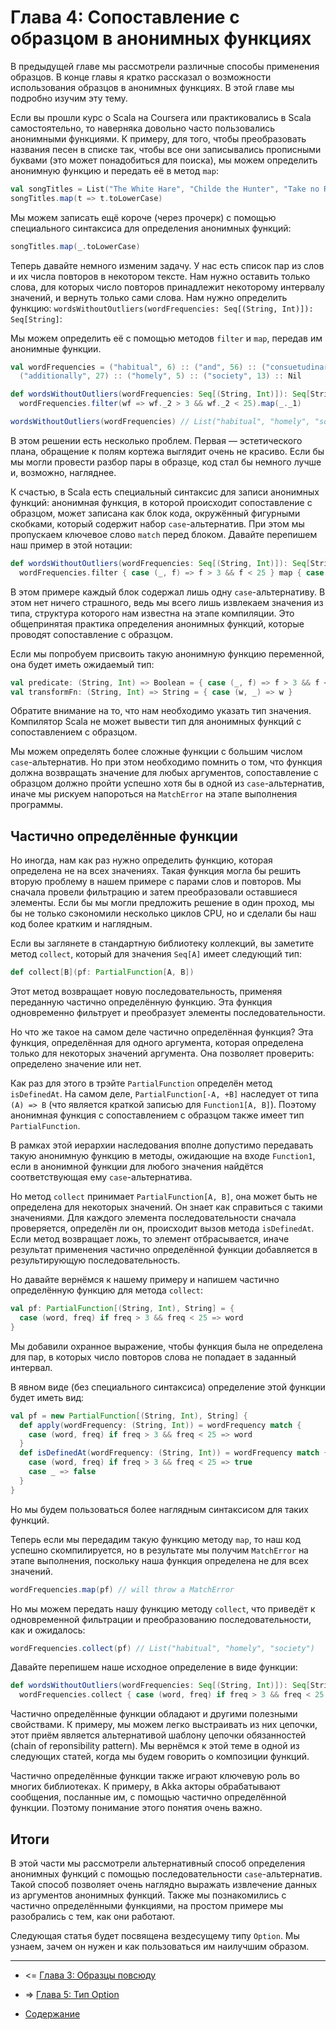 Глава 4: Сопоставление с образцом в анонимных функциях
=========================================================

В предыдущей главе мы рассмотрели различные способы применения образцов. В конце
главы я кратко рассказал о возможности использования образцов в анонимных функциях.
В этой главе мы подробно изучим эту тему.

Если вы прошли курс o Scala на Coursera или практиковались в Scala самостоятельно, 
то наверняка довольно часто пользовались анонимными функциями. К примеру, для
того, чтобы преобразовать названия песен в списке так, чтобы все они записывались 
прописными буквами (это может понадобиться для поиска), мы можем определить анонимную
функцию и передать её в метод `map`:

~~~scala
val songTitles = List("The White Hare", "Childe the Hunter", "Take no Rogues")
songTitles.map(t => t.toLowerCase)
~~~

Мы можем записать ещё короче (через прочерк) с помощью специального синтаксиса для определения анонимных функций:

~~~scala
songTitles.map(_.toLowerCase)
~~~

Теперь давайте немного изменим задачу. У нас есть список пар из слов и их числа повторов в некотором тексте.
Нам нужно оставить только слова, для которых число повторов принадлежит некоторому интервалу значений, и вернуть только
сами слова. Нам нужно определить функцию: `wordsWithoutOutliers(wordFrequencies: Seq[(String, Int)]): Seq[String]`:

Мы можем определить её с помощью методов `filter` и `map`, передав им анонимные функции.

~~~scala
val wordFrequencies = ("habitual", 6) :: ("and", 56) :: ("consuetudinary", 2) ::
  ("additionally", 27) :: ("homely", 5) :: ("society", 13) :: Nil

def wordsWithoutOutliers(wordFrequencies: Seq[(String, Int)]): Seq[String] =
  wordFrequencies.filter(wf => wf._2 > 3 && wf._2 < 25).map(_._1)

wordsWithoutOutliers(wordFrequencies) // List("habitual", "homely", "society")
~~~

В этом решении есть несколько проблем. Первая &mdash; эстетического плана, обращение к полям кортежа
выглядит очень не красиво. Если бы мы могли провести разбор пары в образце, код стал бы немного
лучше и, возможно, нагляднее.

К счастью, в Scala есть специальный синтаксис для записи анонимных функций: анонимная
функция, в которой происходит сопоставление с образцом, может записана как блок кода, окружённый
фигурными скобками, который содержит набор `case`-альтернатив. При этом мы пропускаем ключевое 
слово `match` перед блоком. Давайте перепишем наш пример в этой нотации:

~~~scala
def wordsWithoutOutliers(wordFrequencies: Seq[(String, Int)]): Seq[String] =
  wordFrequencies.filter { case (_, f) => f > 3 && f < 25 } map { case (w, _) => w }
~~~
В этом примере каждый блок содержал лишь одну `case`-альтернативу. В этом нет ничего страшного, 
ведь мы всего лишь извлекаем значения из типа, структура которого нам известна на этапе компиляции. 
Это общепринятая практика определения анонимных функций, которые проводят сопоставление с образцом.

Если мы попробуем присвоить такую анонимную функцию переменной, она будет иметь ожидаемый тип:

~~~scala
val predicate: (String, Int) => Boolean = { case (_, f) => f > 3 && f < 25 }
val transformFn: (String, Int) => String = { case (w, _) => w }
~~~

Обратите внимание на то, что нам необходимо указать тип значения. Компилятор Scala не может
вывести тип для анонимных функций с сопоставлением с образцом. 

Мы можем определять более сложные функции с большим числом `case`-альтернатив. 
Но при этом необходимо помнить о том, что функция должна возвращать значение
для любых аргументов, сопоставление с образцом должно пройти успешно хотя бы в одной 
из `case`-альтернатив, иначе мы рискуем напороться на `MatchError` на этапе 
выполнения программы. 


Частично определённые функции
--------------------------------------------------

Но иногда, нам как раз нужно определить функцию, которая определена не на всех значениях.
Такая функция могла бы решить вторую проблему в нашем примере с парами слов и повторов.
Мы сначала провели фильтрацию и затем преобразовали оставшиеся элементы. Если бы мы могли
предложить решение в один проход, мы бы не только сэкономили несколько циклов CPU, но и 
сделали бы наш код более кратким и наглядным.  

Если вы заглянете в стандартную библиотеку коллекций, вы заметите метод `collect`, 
который для значения `Seq[A]` имеет следующий тип:

~~~scala
def collect[B](pf: PartialFunction[A, B])
~~~

Этот метод возвращает новую последовательность, применяя переданную частично определённую функцию.
Эта функция одновременно фильтрует и преобразует элементы последовательности.  

Но что же такое на самом деле частично определённая функция? Эта функция, определённая для
одного аргумента, которая определена только для некоторых значений аргумента. Она позволяет
проверить: определено значение или нет.

Как раз для этого в трэйте `PartialFunction` определён метод `isDefinedAt`. На самом деле,
`PartialFunction[-A, +B]` наследует от типа `(A) => B` (что является краткой записью для `Function1[A, B]`).
Поэтому анонимная функция с сопоставлением с образцом также имеет тип `PartialFunction`.

В рамках этой иерархии наследования вполне допустимо передавать такую анонимную функцию
в методы, ожидающие на входе `Function1`, если в анонимной функции для любого значения
найдётся соответствующая ему `case`-альтернатива.

Но метод `collect` принимает `PartialFunction[A, B]`, она может быть не определена для
некоторых значений. Он знает как справиться с такими значениями. Для каждого элемента 
последовательности сначала проверяется, определён ли он, происходит вызов метода `isDefinedAt`.
Если метод возвращает ложь, то элемент отбрасывается, иначе результат применения частично
определённой функции добавляется в результирующую последовательность.

Но давайте вернёмся к нашему примеру и напишем частично определённую функцию для метода `collect`:

~~~scala
val pf: PartialFunction[(String, Int), String] = {
  case (word, freq) if freq > 3 && freq < 25 => word
}
~~~

Мы добавили охранное выражение, чтобы функция была не определена для пар,
в которых число повторов слова не попадает в заданный интервал.

В явном виде (без специального синтаксиса) определение этой функции будет иметь вид:

~~~scala
val pf = new PartialFunction[(String, Int), String] {
  def apply(wordFrequency: (String, Int)) = wordFrequency match {
    case (word, freq) if freq > 3 && freq < 25 => word
  }
  def isDefinedAt(wordFrequency: (String, Int)) = wordFrequency match {
    case (word, freq) if freq > 3 && freq < 25 => true
    case _ => false
  }
}
~~~

Но мы будем пользоваться более наглядным синтаксисом для таких функций.

Теперь если мы передадим такую функцию методу `map`, то наш код успешно скомпилируется,
но в результате мы получим `MatchError` на этапе выполнения, поскольку наша
функция определена не для всех значений. 

~~~scala
wordFrequencies.map(pf) // will throw a MatchError
~~~

Но мы можем передать нашу функцию методу `collect`, что приведёт к одновременной фильтрации и
преобразованию последовательности, как и ожидалось:

~~~scala
wordFrequencies.collect(pf) // List("habitual", "homely", "society")
~~~

Давайте перепишем наше исходное определение в виде функции:

~~~scala
def wordsWithoutOutliers(wordFrequencies: Seq[(String, Int)]): Seq[String] =
  wordFrequencies.collect { case (word, freq) if freq > 3 && freq < 25 => word }
~~~

Частично определённые функции обладают и другими полезными свойствами. К примеру,
мы можем легко выстраивать из них цепочки, этот приём является альтернативой шаблону 
цепочки обязанностей (chain of reponsibility pattern). Мы вернёмся к этой теме
в одной из следующих статей, когда мы будем говорить о композиции функций.

Частично определённые функции также играют ключевую роль во многих библиотеках.
К примеру, в Akka акторы обрабатывают сообщения, посланные им, с помощью частично
определённой функции. Поэтому понимание этого понятия очень важно.


Итоги
------------------------------------

В этой части мы рассмотрели альтернативный способ определения анонимных функций
с помощью последовательности `case`-альтернатив. Такой способ позволяет очень 
наглядно выражать извлечение данных из аргументов анонимных функций. Также мы 
познакомились с частично определёнными функциями, на простом примере мы разобрались 
с тем, как они работают. 

Следующая статья будет посвящена вездесущему типу `Option`. Мы узнаем, зачем он нужен
и как пользоваться им наилучшим образом.

----------------------------------------------------

* <= [Глава 3: Образцы повсюду](https://github.com/anton-k/ru-neophyte-guide-to-scala/blob/master/src/p03-patterns-everywhere.md)

* => [Глава 5: Тип Option](https://github.com/anton-k/ru-neophyte-guide-to-scala/blob/master/src/p05-option.md)

* [Содержание](https://github.com/anton-k/ru-neophyte-guide-to-scala#%D0%9F%D1%83%D1%82%D0%B5%D0%B2%D0%BE%D0%B4%D0%B8%D1%82%D0%B5%D0%BB%D1%8C-%D0%BD%D0%B5%D0%BE%D1%84%D0%B8%D1%82%D0%B0-%D0%BF%D0%BE-scala)

